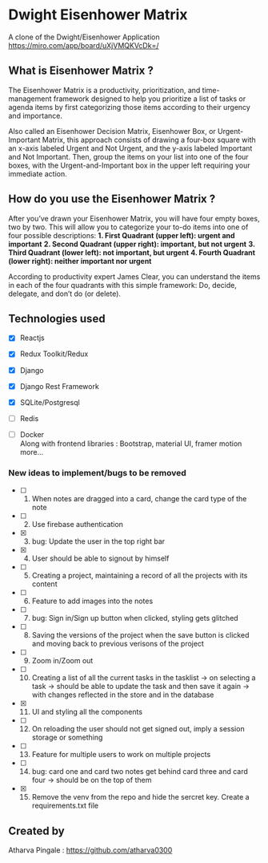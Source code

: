 # Dwight Eisenhower Matrix
A clone of the Dwight/Eisenhower Application
<a href = "https://miro.com/app/board/uXjVMQKVcDk=/">https://miro.com/app/board/uXjVMQKVcDk=/</a>

## What is Eisenhower Matrix ? 
The Eisenhower Matrix is a productivity, prioritization, and time-management framework designed to help you prioritize a list of tasks or agenda items by first categorizing those items according to their urgency and importance.

Also called an Eisenhower Decision Matrix, Eisenhower Box, or Urgent-Important Matrix, this approach consists of drawing a four-box square with an x-axis labeled Urgent and Not Urgent, and the y-axis labeled Important and Not Important. Then, group the items on your list into one of the four boxes, with the Urgent-and-Important box in the upper left requiring your immediate action.

## How do you use the Eisenhower Matrix ?
After you’ve drawn your Eisenhower Matrix, you will have four empty boxes, two by two. This will allow you to categorize your to-do items into one of four possible descriptions:
**1. First Quadrant  (upper left): urgent and important**
**2. Second Quadrant  (upper right): important, but not urgent**
**3. Third Quadrant (lower left): not important, but urgent**
**4. Fourth Quadrant (lower right): neither important nor urgent**

According to productivity expert James Clear, you can understand the items in each of the four quadrants with this simple framework: Do, decide, delegate, and don’t do (or delete).


## Technologies used 
- [X] Reactjs 
- [X] Redux Toolkit/Redux
- [X] Django 
- [X] Django Rest Framework
- [X] SQLite/Postgresql 
- [ ] Redis
- [ ] Docker<br/>
Along with frontend libraries : Bootstrap, material UI, framer motion 
more...


### New ideas to implement/bugs to be removed
- [ ] 1. When notes are dragged into a card, change the card type of the note
- [ ] 2. Use firebase authentication
- [X] 3. bug: Update the user in the top right bar
- [X] 4. User should be able to signout by himself
- [ ] 5. Creating a project, maintaining a record of all the projects with its content
- [ ] 6. Feature to add images into the notes
- [ ] 7. bug: Sign in/Sign up button when clicked, styling gets glitched
- [ ] 8. Saving the versions of the project when the save button is clicked and moving back to previous verisons of the project
- [ ] 9. Zoom in/Zoom out 
- [ ] 10. Creating a list of all the current tasks in the tasklist -> on selecting a task -> should be able to update the task and then save it again -> with changes reflected in the store and in the database
- [X] 11. UI and styling all the components
- [ ] 12. On reloading the user should not get signed out, imply a session storage or something
- [ ] 13. Feature for multiple users to work on multiple projects
- [ ] 14. bug: card one and card two notes get behind card three and card four -> should be on the top of them
- [X] 15. Remove the venv from the repo and hide the sercret key. Create a requirements.txt file



## Created by
Atharva Pingale : https://github.com/atharva0300
